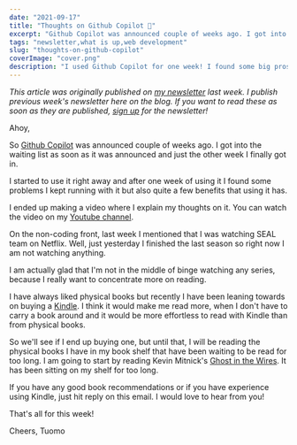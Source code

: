 ```yaml
---
date: "2021-09-17"
title: "Thoughts on Github Copilot 🤖"
excerpt: "Github Copilot was announced couple of weeks ago. I got into the waiting list as soon as it was announced and just the other week I finally got in! Here is my thoughts on Github Copilot after using it for one week."
tags: "newsletter,what is up,web development"
slug: "thoughts-on-github-copilot"
coverImage: "cover.png"
description: "I used Github Copilot for one week! I found some big pros and cons and in this article I tell you what they are."
---
```


_This article was originally published on [my newsletter](/newsletter) last week. I publish previous week's newsletter here on the blog. If you want to read these as soon as they are published, [sign up](/newsletter) for the newsletter!_

Ahoy,

So [Github Copilot](https://copilot.github.com/) was announced couple of weeks ago. I got into the waiting list as soon as it was announced and just the other week I finally got in.

I started to use it right away and after one week of using it I found some problems I kept running with it but also quite a few benefits that using it has.

I ended up making a video where I explain my thoughts on it. You can watch the video on my [Youtube channel](https://youtube.com/tuomokankaanpaa).

On the non-coding front, last week I mentioned that I was watching SEAL team on Netflix. Well, just yesterday I finished the last season so right now I am not watching anything.

I am actually glad that I'm not in the middle of binge watching any series, because I really want to concentrate more on reading.

I have always liked physical books but recently I have been leaning towards on buying a [Kindle](https://amzn.to/38X2GIJ). I think it would make me read more, when I don't have to carry a book around and it would be more effortless to read with Kindle than from physical books.

So we'll see if I end up buying one, but until that, I will be reading the physical books I have in my book shelf that have been waiting to be read for too long. I am going to start by reading Kevin Mitnick's [Ghost in the Wires](https://amzn.to/3yYLH3k). It has been sitting on my shelf for too long.

If you have any good book recommendations or if you have experience using Kindle, just hit reply on this email. I would love to hear from you!

That's all for this week!

Cheers,
Tuomo
